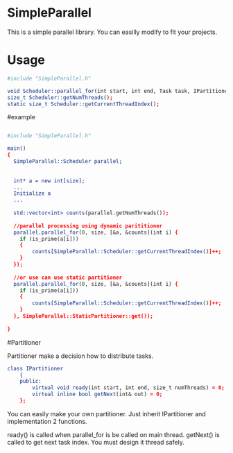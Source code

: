 # SimpleParallel
This is a simple parallel library. You can easilly modify to fit your projects.

# Usage

```cmake
#include "SimpleParallel.h"

void Scheduler::parallel_for(int start, int end, Task task, IPartitioner* partitioner = DynamicPartitioner::get());
size_t Scheduler::getNumThreads();
static size_t Scheduler::getCurrentThreadIndex();
```

#example
```cmake

#include "SimpleParallel.h"

main()
{
  SimpleParallel::Scheduler parallel;
  
  
  int* a = new int[size];
  ...
  Initialize a
  ...
  
  std::vector<int> counts(parallel.getNumThreads());
 
  //parallel processing using dynamic parititioner 
  parallel.parallel_for(0, size, [&a, &counts](int i) {
    if (is_prime(a[i]))
    {
        counts[SimpleParallel::Scheduler::getCurrentThreadIndex()]++;
    }
  });
  
  //or use can use static partitioner
  parallel.parallel_for(0, size, [&a, &counts](int i) {
    if (is_prime(a[i]))
    {
        counts[SimpleParallel::Scheduler::getCurrentThreadIndex()]++;
    }
  }, SimpleParallel::StaticPartitioner::get());
  
}
```

#Partitioner

Partitioner make a decision how to distribute tasks.

```cmake
class IPartitioner
	{
	public:
		virtual void ready(int start, int end, size_t numThreads) = 0;
		virtual inline bool getNext(int& out) = 0;
	};
```

You can easily make your own partitioner. Just inherit IPartitioner and implementation 2 functions.

ready() is called when parallel_for is be called on main thread.
getNext() is called to get next task index. You must design it thread safely.
